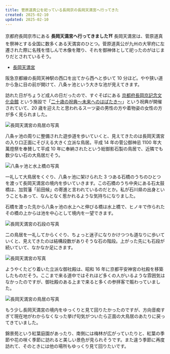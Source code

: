 ```yaml
---
title: 菅原道真公を祀っている長岡京の長岡天満宮へ行ってきた
created: 2025-02-10
updated: 2025-02-10
---
```


京都府長岡京市にある **長岡天満宮へ行ってきました⛩️** 長岡天満宮は、菅原道真を祭神とする全国に数多くある天満宮のひとつ。菅原道真公が九州の大宰府に左遷された際に名残を惜しんで木像を贈り、それを御神体として祀ったのがはじまりだとされているそう。

- [長岡天満宮](https://nagaokatenmangu.or.jp/)

阪急京都線の長岡天神駅の西口を出てから西へと歩いて 10 分ほど。やや狭い道から急に目の前が開けて、八条ヶ池という大きな池が見えてきます。

訪れた日がちょうど成人の日だったので、すぐそばにある [京都府長岡京記念文化会館](https://www.nagaokakyo-hall.jp/) という施設で「[二十歳の祝典〜未来へのはばたき〜](https://www.city.nagaokakyo.lg.jp/0000013987.html)」という祝典が開催されていて、20 歳を迎えたと思われるスーツ姿の男性の方や着物姿の女性の方が多く見られました。

![長岡天満宮の鳥居の写真](b5ea9105-76f9-4348-815c-fc679696ff00)

八条ヶ池の周りに整備された遊歩道を歩いていくと、見えてきたのは長岡天満宮の入り口正面にそびえる大きく立派な鳥居。平成 14 年の菅公御神忌 1100 年大萬燈祭を奉賛して平成 10 年に奉納されたという総御影石製の鳥居で、近隣でも数少ない石の大鳥居だそう。

![八条ヶ池と水上橋の写真](e9173181-8844-45ef-db3e-0338138c9b00)

一礼して大鳥居をくぐり、八条ヶ池に架けられた 3 つある石橋のうちのひとつを渡って長岡天満宮の境内を歩いていきます。この石橋のうち中央にある石太鼓橋は、加賀藩「前田候」の寄進と言われているのだとか。私が石川県の出身ということもあって、なんとなく惹かれるような気持ちになりました。

石橋を渡った先から八条ヶ池の水上へと伸びる橋は水上橋で、ヒノキで作られたその橋の上からは池を中心として境内を一望できます。

![長岡天満宮の石段の写真](cb24d5bc-a0bb-4f30-5482-fc7606c39900)

二の鳥居を一礼してからくぐり、ちょっと迷子になりかけつつも道なりに歩いていくと、見えてきたのは結構段数がありそうな石の階段。上がった先にも石段が続いていて、なかなか足にきます。

![長岡天満宮の写真](822f125a-372b-4a02-a49f-52bbaf99fc00)

ようやくたどり着いた立派な御社殿は、昭和 16 年に京都平安神宮の社殿を移築したものだそう。ここまで来る道中ではそれほど多くの人がいるような雰囲気はなかったのですが、御社殿のある上まで来ると多くの参拝客で賑わっていました。

![長岡天満宮の鳥居の写真](eb9ca2d2-2d7f-4e79-72a7-7422d20bbc00)

もう少し長岡天満宮の境内をゆっくりと見て回りたかったのですが、方向音痴すぎて現在地がわからなくなった挙げ句気がついたら正面の大鳥居のあたりに戻ってきていました。

錦景苑という紅葉庭園があったり、南側には梅林が広がっていたりと、紅葉の季節や花の咲く季節に訪れると美しい景色が見られそうです。また違う季節に再度訪れて、そのときには他の場所もゆっくり見て回りたいです。
